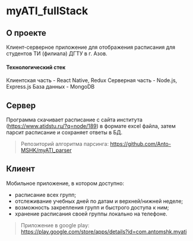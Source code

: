 # myATI_fullStack

## О проекте
Клиент-серверное приложение для отображения расписания для студентов ТИ (филиала) ДГТУ в г. Азов.

#### Технологический стек
Клиентская часть - React Native, Redux
Серверная часть - Node.js, Express.js
База данных - MongoDB

## Сервер
Программа скачивает расписание с сайта института (https://www.atidstu.ru/?q=node/189) в формате excel файла, затем парсит расписание и сохраняет ответы в БД.
> Репозиторий алгоритма парсинга:
https://github.com/Anto-MSHK/myATI_parser

## Клиент
Мобильное приложение, в котором доступно:
- расписание всех групп;
- отслеживание учебных дней по датам и верхней/нижней неделе;
- возможность закрепления групп и быстрого доступа к ним;
- хранение расписания своей группы локально на телефоне.

> Приложение в google play: 
https://play.google.com/store/apps/details?id=com.antomshk.myati
